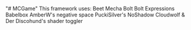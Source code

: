 "# MCGame"
This framework uses:
Beet
Mecha
Bolt
Bolt Expressions
Babelbox
AmberW's negative space
PuckiSilver's NoShadow
Cloudwolf & Der Discohund's shader toggler